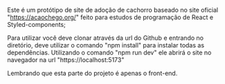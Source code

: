 Este é um protótipo de site de adoção de cachorro baseado no site oficial "https://acaochego.org/" feito para estudos de programação de React e Styled-components;

Para utilizar você deve clonar através da url do Github e entrando no diretório, deve utilizar o comando "npm install" para instalar todas as dependências. Utilizando o comando "npm run dev" ele abrirá o site no navegador na url "https://localhost:5173"

Lembrando que esta parte do projeto é apenas o front-end.